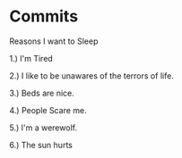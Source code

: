 # Commits
Reasons I want to Sleep

1.) I'm Tired

2.) I like to be unawares of the terrors of life.

3.) Beds are nice.

4.) People Scare me.

5.) I'm a werewolf.

6.) The sun hurts
